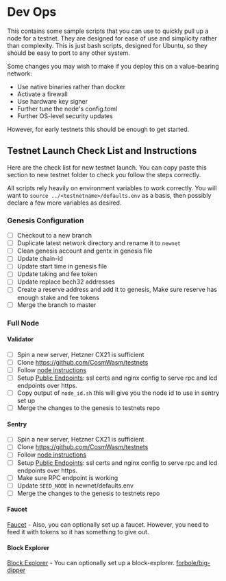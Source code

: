 # Dev Ops

This contains some sample scripts that you can use to quickly pull up a node for a testnet.
They are designed for ease of use and simplicity rather than complexity. This is just bash scripts,
designed for Ubuntu, so they should be easy to port to any other system.

Some changes you may wish to make if you deploy this on a value-bearing network:

* Use native binaries rather than docker
* Activate a firewall
* Use hardware key signer
* Further tune the node's config.toml
* Further OS-level security updates

However, for early testnets this should be enough to get started.

## Testnet Launch Check List and Instructions

Here are the check list for new testnet launch. 
You can copy paste this section to new testnet folder to check you follow the steps correctly.

All scripts rely heavily on environment variables to work correctly.
You will want to `source ../<testnetname>/defaults.env` as a basis, then
possibly declare a few more variables as desired.

### Genesis Configuration

- [ ] Checkout to a new branch
- [ ] Duplicate latest network directory and rename it to `newnet`
- [ ] Clean genesis account and gentx in genesis file
- [ ] Update chain-id
- [ ] Update start time in genesis file
- [ ] Update taking and fee token
- [ ] Update replace bech32 addresses
- [ ] Create a reserve address and add it to genesis, Make sure reserve has enough stake and fee tokens
- [ ] Merge the branch to master

### Full Node

#### Validator

- [ ] Spin a new server, Hetzner CX21 is sufficient
- [ ] Clone https://github.com/CosmWasm/testnets
- [ ] Follow [node instructions](node/README.md)
- [ ] Setup [Public Endpoints](./endpoints): ssl certs and nginx config to serve rpc and lcd endpoints over https. 
- [ ] Copy output of `node_id.sh` this will give you the node id to use in sentry set up
- [ ] Merge the changes to the genesis to testnets repo

#### Sentry

- [ ] Spin a new server, Hetzner CX21 is sufficient
- [ ] Clone https://github.com/CosmWasm/testnets
- [ ] Follow [node instructions](node/README.md)
- [ ] Setup [Public Endpoints](./endpoints): ssl certs and nginx config to serve rpc and lcd endpoints over https. 
- [ ] Make sure RPC endpoint is working
- [ ] Update `SEED_NODE` in newnet/defaults.env
- [ ] Merge the changes to the genesis to testnets repo
 
#### Faucet

[Faucet](./faucet) - Also, you can optionally set up a faucet. However, you need to feed it with tokens
so it has something to give out.

#### Block Explorer

[Block Explorer](./big-dipper) - You can optionally set up a block-explorer. [forbole/big-dipper](https://github.com/CosmWasm/big-dipper)
